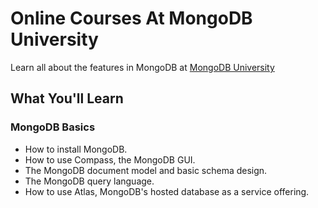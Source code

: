 # Online Courses At MongoDB University

Learn all about the features in MongoDB at [MongoDB University](https://university.mongodb.com/)

## What You'll Learn

### MongoDB Basics

- How to install MongoDB.
- How to use Compass, the MongoDB GUI.
- The MongoDB document model and basic schema design.
- The MongoDB query language.
- How to use Atlas, MongoDB's hosted database as a service offering.
